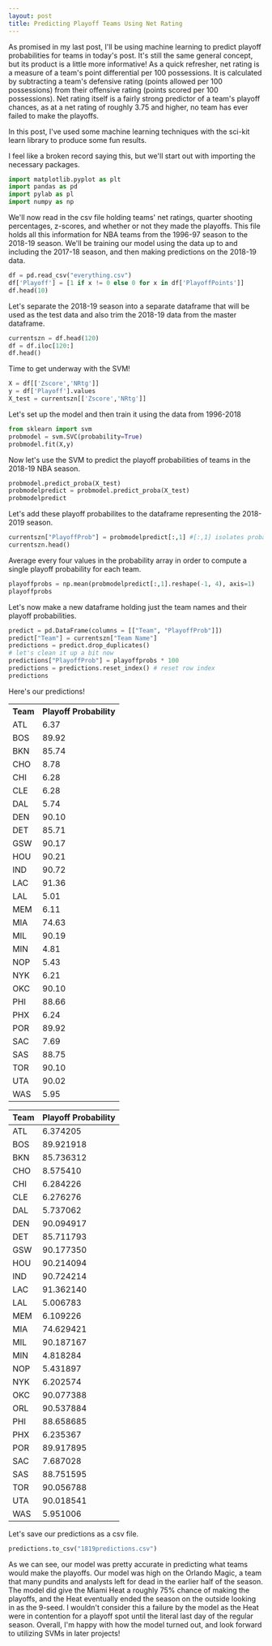 ```yaml
---
layout: post
title: Predicting Playoff Teams Using Net Rating
---
```


As promised in my last post, I'll be using machine learning to predict playoff probabilities for teams in today's post. It's still the same general concept, but its product is a little more informative! As a quick refresher, net rating is a measure of a team's point differential per 100 possessions. It is calculated by subtracting a team's defensive rating (points allowed per 100 possessions) from their offensive rating (points scored per 100 possessions). Net rating itself is a fairly strong predictor of a team's playoff chances, as at a net rating of roughly 3.75 and higher, no team has ever failed to make the playoffs. 

In this post, I've used some machine learning techniques with the sci-kit learn library to produce some fun results.

I feel like a broken record saying this, but we'll start out with importing the necessary packages.

```python
import matplotlib.pyplot as plt
import pandas as pd
import pylab as pl
import numpy as np
```

We'll now read in the csv file holding teams' net ratings, quarter shooting percentages, z-scores, and whether or not they made the playoffs. This file holds all this information for NBA teams from the 1996-97 season to the 2018-19 season. We'll be training our model using the data up to and including the 2017-18 season, and then making predictions on the 2018-19 data.

```python
df = pd.read_csv("everything.csv")
df['Playoff'] = [1 if x != 0 else 0 for x in df['PlayoffPoints']]
df.head(10)
```

Let's separate the 2018-19 season into a separate dataframe that will be used as the test data and also trim the 2018-19 data from the master dataframe.

```python
currentszn = df.head(120)
df = df.iloc[120:]
df.head()
```

Time to get underway with the SVM!

```python
X = df[['Zscore','NRtg']]
y = df['Playoff'].values
X_test = currentszn[['Zscore','NRtg']]
```

Let's set up the model and then train it using the data from 1996-2018
```python
from sklearn import svm
probmodel = svm.SVC(probability=True)
probmodel.fit(X,y)
```
Now let's use the SVM to predict the playoff probabilities of teams in the 2018-19 NBA season.

```python
probmodel.predict_proba(X_test)
probmodelpredict = probmodel.predict_proba(X_test)
probmodelpredict
```

Let's add these playoff probabilites to the dataframe representing the 2018-2019 season.
```python
currentszn["PlayoffProb"] = probmodelpredict[:,1] #[:,1] isolates probability of making playoffs
currentszn.head()
```

Average every four values in the probability array in order to compute a single playoff probability for each team.

```python
playoffprobs = np.mean(probmodelpredict[:,1].reshape(-1, 4), axis=1)
playoffprobs
```

Let's now make a new dataframe holding just the team names and their playoff probabilities.
```python 
predict = pd.DataFrame(columns = [["Team", "PlayoffProb"]])
predict["Team"] = currentszn["Team Name"]
predictions = predict.drop_duplicates()
# let's clean it up a bit now
predictions["PlayoffProb"] = playoffprobs * 100
predictions = predictions.reset_index() # reset row index 
predictions
```

Here's our predictions!


<table align="center">
  <tr><th align="center">Team</th><th align="center">Playoff Probability</th></tr>
  <tr><td>ATL</td><td>6.37</td></tr>
  <tr><td>BOS</td><td>89.92</td></tr>
  <tr><td>BKN</td><td>85.74</td></tr>
  <tr><td>CHO</td><td>8.78</td></tr>
  <tr><td>CHI</td><td>6.28</td></tr>
  <tr><td>CLE</td><td>6.28</td></tr>
  <tr><td>DAL</td><td>5.74</td></tr>
  <tr><td>DEN</td><td>90.10</td></tr>
  <tr><td>DET</td><td>85.71</td></tr>
  <tr><td>GSW</td><td>90.17</td></tr>
  <tr><td>HOU</td><td>90.21</td></tr>
  <tr><td>IND</td><td>90.72</td></tr>
  <tr><td>LAC</td><td>91.36</td></tr>
  <tr><td>LAL</td><td>5.01</td></tr>
  <tr><td>MEM</td><td>6.11</td></tr>
  <tr><td>MIA</td><td>74.63</td></tr>
  <tr><td>MIL</td><td>90.19</td></tr>
  <tr><td>MIN</td><td>4.81</td></tr>
  <tr><td>NOP</td><td>5.43</td></tr>
  <tr><td>NYK</td><td>6.21</td></tr>
  <tr><td>OKC</td><td>90.10</td></tr>
  <tr><td>PHI</td><td>88.66</td></tr>
  <tr><td>PHX</td><td>6.24</td></tr>
  <tr><td>POR</td><td>89.92</td></tr>
  <tr><td>SAC</td><td>7.69</td></tr>
  <tr><td>SAS</td><td>88.75</td></tr>
  <tr><td>TOR</td><td>90.10</td></tr>
  <tr><td>UTA</td><td>90.02</td></tr>
  <tr><td>WAS</td><td>5.95</td></tr>
</table>

|Team   | Playoff Probability  |
|---|---|
|  ATL |  6.374205 |
|  BOS | 89.921918 |
|  BKN | 85.736312 |
|  CHO |  8.575410 |
| CHI  | 6.284226  |
| CLE  | 6.276276  |
|  DAL | 5.737062  |
| DEN  | 90.094917 |
|  DET |  85.711793 |
| GSW  | 90.177350  |
|  HOU | 90.214094  |
|  IND |  90.724214 |
| LAC  |  91.362140 |
|  LAL |  5.006783 |
|  MEM |  6.109226 |
|  MIA | 74.629421  |
|  MIL | 90.187167  |
| MIN  |  4.818284 |
| NOP  | 5.431897  |
|  NYK |   6.202574|
| OKC  |  90.077388 |
|  ORL |  90.537884 |
| PHI  |  88.658685 |
| PHX  | 6.235367  |
|  POR | 89.917895  |
| SAC  | 7.687028  |
|  SAS |  88.751595 |
| TOR  |  90.056788 |
|  UTA |  90.018541 |
|  WAS | 5.951006  |

Let's save our predictions as a csv file.

```python
predictions.to_csv("1819predictions.csv")
```

As we can see, our model was pretty accurate in predicting what teams would make the playoffs. Our model was high on the Orlando Magic, a team that many pundits and analysts left for dead in the earlier half of the season. The model did give the Miami Heat a roughly 75% chance of making the playoffs, and the Heat eventually ended the season on the outside looking in as the 9-seed. I wouldn't consider this a failure by the model as the Heat were in contention for a playoff spot until the literal last day of the regular season. Overall, I'm happy with how the model turned out, and look forward to utilizing SVMs in later projects!

